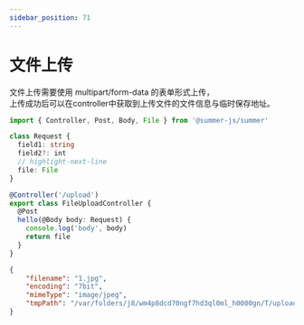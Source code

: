 ```yaml
---
sidebar_position: 71
---
```


# 文件上传

文件上传需要使用 multipart/form-data 的表单形式上传，<br/>
上传成功后可以在controller中获取到上传文件的文件信息与临时保存地址。


```ts
import { Controller, Post, Body, File } from '@summer-js/summer'

class Request {
  field1: string
  field2?: int
  // highlight-next-line
  file: File
}

@Controller('/upload')
export class FileUploadController {
  @Post
  hello(@Body body: Request) {
    console.log('body', body)
    return file
  }
}

```

```json title="服务器返回"
{
    "filename": "1.jpg",
    "encoding": "7bit",
    "mimeType": "image/jpeg",
    "tmpPath": "/var/folders/j8/wm4p8dcd70ngf7hd3ql0ml_h0000gn/T/upload-ed2f42075fa6d7c8970c5284dc154937"
}
```

